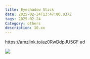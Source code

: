 ```yaml
---
title: Eyeshadow Stick
date: 2025-02-24T13:47:00.037Z
tags: 2025-02-24
Category: others
description: 10.xx
---
```

https://amzlink.to/az0RwDdpJU5GF  ad <!--StartFragment-->

![](https://m.media-amazon.com/images/I/818B-inh8EL._SL1500_.jpg)

<!--EndFragment-->